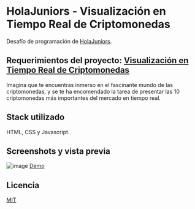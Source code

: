 # HolaJuniors - Visualización en Tiempo Real de Criptomonedas
Desafío de programación de [HolaJuniors](https://holajuniors.com).

## Requerimientos del proyecto: [Visualización en Tiempo Real de Criptomonedas](https://holajuniors.com/challenges/visualizacion-en-tiempo-real-de-criptomonedas)

Imagina que te encuentras inmerso en el fascinante mundo de las criptomonedas, y se te ha encomendado la tarea de presentar las 10 criptomonedas más importantes del mercado en tiempo real.

## Stack utilizado
HTML, CSS y Javascript.

## Screenshots y vista previa
![image](https://github.com/user-attachments/assets/09e84142-1527-4ab4-9301-caa82b802a8c)
[Demo](https://crypto-top.netlify.app/)

## Licencia
[MIT](https://choosealicense.com/licenses/mit/)
